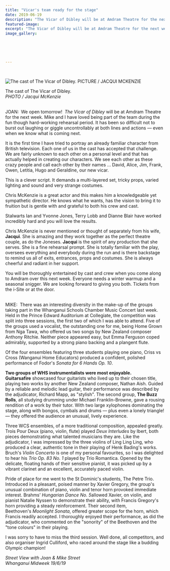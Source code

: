 ```yaml
---
title: "Vicar's team ready for the stage"
date: 2019-06-19
description: "The Vicar of Dibley will be at Amdram Theatre for the next week. Mike and I have loved being part of the team..."
featured-image: 
excerpt: "The Vicar of Dibley will be at Amdram Theatre for the next week. Mike and I have loved being part of the team"
image_gallery:
	
	
	
	
	
---
```


<p>&nbsp;</p>
<p><img src="https://www.nzherald.co.nz/resizer/QE4Wq9aeMAYtf3Wb1Av8uoO45Gs=/620x349/smart/filters:quality(70)/arc-anglerfish-syd-prod-nzme.s3.amazonaws.com/public/RZ7CJCCOG5C3DGP6DY2MOEKLUQ.jpg" alt="The cast of The Vicar of Dibley. PICTURE / JACQUI MCKENZIE" /></p>
<p><span>The cast of The Vicar of Dibley. <br /><em>PHOTO / Jacqui McKenzie</em></span></p>
<p><strong><br /></strong>JOAN:&nbsp;<strong>&nbsp;</strong>We open tomorrow!&nbsp;&nbsp;<em>The Vicar of Dibley&nbsp;</em>will be at Amdram Theatre for the next week. Mike and I have loved being part of the team during the fun though hard-working rehearsal period. It has been so difficult not to burst out laughing or giggle uncontrollably at both lines and actions &mdash; even when we know what is coming next.</p>
<p>It is the first time I have tried to portray an already familiar character from British television. Each one of us in the cast has accepted that challenge. We are fairly unknown to each other on a personal level and that has actually helped in creating our characters. We see each other as these crazy people and call each other by their names ... David, Alice, Jim, Frank, Owen, Letitia, Hugo and Geraldine, our new vicar.</p>
<p>This is a clever script. It demands a multi-layered set, tricky props, varied lighting and sound and very strange costumes.</p>
<p>Chris McKenzie is a great actor and this makes him a knowledgeable yet sympathetic director. He knows what he wants, has the vision to bring it to fruition but is gentle with and grateful to both his crew and cast.</p>
<p>Stalwarts Ian and Yvonne Jones, Terry Lobb and Dianne Blair have worked incredibly hard and you will love the results.</p>
<p>Chris McKenzie is never mentioned or thought of separately from his wife, <strong>Jacqui</strong>. She is amazing and they work together as the perfect theatre couple, as do the Joneses. <strong>Jacqui</strong> is the spirit of any production that she serves. She is a fine rehearsal prompt. She is totally familiar with the play, oversees everything and everybody during the run and is there backstage to remind us all of exits, entrances, props and costumes. She is always cheerful and radiant in her support.</p>
<p>You will be thoroughly entertained by cast and crew when you come along to Amdram over this next week. Everyone needs a winter warmup and a seasonal snigger. We are looking forward to giving you both. Tickets from the i-Site or at the door.</p>
<p><strong><br /></strong>MIKE:&nbsp; There was an interesting diversity in the make-up of the groups taking part in the Whanganui Schools Chamber Music Concert last week. Held in the Prince Edward Auditorium at Collegiate, the competition was split into three sessions, the first two of which I was able to attend. Five of the groups used a vocalist, the outstanding one for me, being Home Grown from Nga Tawa, who offered us two songs by New Zealand composer Anthony Ritchie. Neither piece appeared easy, but Emma Ferguson coped admirably, supported by a strong piano backing and a plangent flute.</p>
<p>Of the four ensembles featuring three students playing one piano, Criss vs Cross (Wanganui Home Educators) produced a confident, polished performance of Fodor's&nbsp;<em>Sonata for 6 Hands Op. 10</em>.</p>
<p><strong>Two groups of WHS instrumentalists were most enjoyable.</strong> <br /><strong>Guitarsafire</strong> showcased four guitarists who lived up to their chosen title, playing two works by another New Zealand composer, Nathan Aish. Guided by a reliable and melodic lead guitar, their performance was described by the adjudicator, Richard Mapp, as "stylish". The second group, <strong>The Buzz Rolls</strong>, all studying drumming under Michael Franklin-Browne, gave a rousing rendition of a work by their tutor. With two large xylophones dominating the stage, along with bongos, cymbals and drums &mdash; plus even a lonely triangle! &mdash; they offered the audience an unusual, lively experience.</p>
<p>Three WCS ensembles, of a more traditional composition, appealed greatly. Trois Pour Deux (piano, violin, flute) played&nbsp;<em>Deux Interludes</em>&nbsp;by Ibert, both pieces demonstrating what talented musicians they are. Like the adjudicator, I was impressed by the three violins of Ling Ling Ling, who produced a clear, authentic tone in their playing of Henk Bading's works. Bruch's&nbsp;<em>Violin Concerto</em>&nbsp;is one of my personal favourites, so I was delighted to hear his&nbsp;<em>Trio Op. 83 No. 1</em>&nbsp;played by Trio Romantica. Opened by the delicate, floating hands of their sensitive pianist, it was picked up by a vibrant clarinet and an excellent, accurately paced violin.</p>
<p>Pride of place for me went to the St Dominic's students, The Petre Trio. Introduced in a pleasant, poised manner by Xavier Gregory, the group's unusual combination of piano, violin and tenor horn provoked immediate interest. Brahms'&nbsp;<em>Hungarian Dance No. 5</em>allowed Xavier, on violin, and pianist Natalie Nyssen to demonstrate their ability, with Francis Gregory's horn providing a steady reinforcement. Their second item, Beethoven's&nbsp;<em>Moonlight Sonata</em>, offered greater scope for the horn, which Francis readily accepted. I thoroughly enjoyed their performance, as did the adjudicator, who commented on the "sonority" of the Beethoven and the "tone colours" in their playing.</p>
<p>I was sorry to have to miss the third session. Well done, all competitors, and also organiser Ingrid Culliford, who raced around the stage like a budding Olympic champion!</p>
<p><span><em>Street View with Joan &amp; Mike Street<br />Whanganui Midweek 19/6/19</em></span></p>

